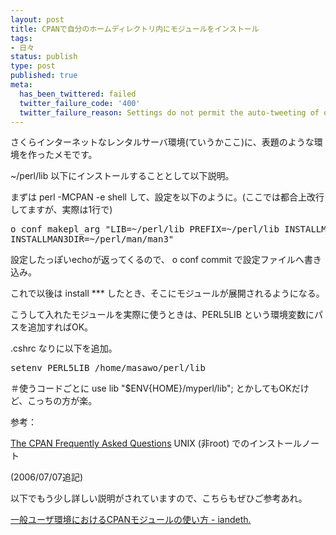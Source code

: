 ```yaml
---
layout: post
title: CPANで自分のホームディレクトリ内にモジュールをインストール
tags:
- 日々
status: publish
type: post
published: true
meta:
  has_been_twittered: failed
  twitter_failure_code: '400'
  twitter_failure_reason: Settings do not permit the auto-tweeting of old posts
---
```

さくらインターネットなレンタルサーバ環境(ていうかここ)に、表題のような環境を作ったメモです。

~/perl/lib 以下にインストールすることとして以下説明。

まずは perl -MCPAN -e shell して、設定を以下のように。(ここでは都合上改行してますが、実際は1行で)
<pre>
o conf makepl_arg "LIB=~/perl/lib PREFIX=~/perl/lib INSTALLMAN1DIR=~/perl/man/man1
INSTALLMAN3DIR=~/perl/man/man3"
</pre>
設定したっぽいechoが返ってくるので、 o conf commit で設定ファイルへ書き込み。

これで以後は install *** したとき、そこにモジュールが展開されるようになる。

こうして入れたモジュールを実際に使うときは、PERL5LIB という環境変数にパスを追加すればOK。

.cshrc なりに以下を追加。
<pre>
setenv PERL5LIB /home/masawo/perl/lib
</pre>
＃使うコードごとに use lib "$ENV{HOME}/myperl/lib"; とかしてもOKだけど、こっちの方が楽。

参考：

<a href="http://www.cpan.org/misc/cpan-faq.html#How_install_private">The CPAN Frequently Asked Questions</a>
UNIX (非root) でのインストールノート

<!--more-->

(2006/07/07追記)

以下でもう少し詳しい説明がされていますので、こちらもぜひご参考あれ。

<a href="http://iandeth.dyndns.org/mt/ian/archives/000623.html" title="一般ユーザ環境におけるCPANモジュールの使い方 - iandeth.">一般ユーザ環境におけるCPANモジュールの使い方 - iandeth.</a>
